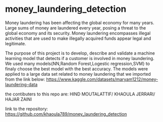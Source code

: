 # money_laundering_detection
Money laundering has been affecting the global economy for many years. Large sums of money are laundered every year, posing a threat to the global economy and its security. Money laundering encompasses illegal activities that are used to make illegally acquired funds appear legal and legitimate. 

The purpose of this project is to develop, describe and validate a machine learning model that detects if a customer is involved in money laundering. We used many models{NN,Random Forest,Logestic regression,SVM} to finaly choose the best model with the best accuracy. The models were applied to a large data set related to money laundering that we imported from the link below: 
https://www.kaggle.com/datasets/maryam1212/money-laundering-data

the contibuters to this repo are: 
HIND MOUTALATTIF/
KHAOULA JERRARI/
HAJAR ZAINI

link to the repository: https://github.com/khaoula789/money_laundering_detection
